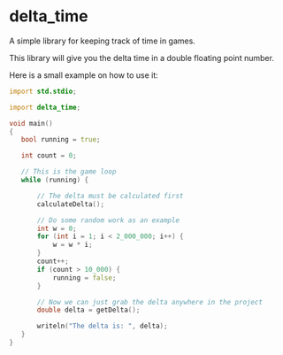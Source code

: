 # delta_time
 A simple library for keeping track of time in games.

 This library will give you the delta time in a double floating point number.

 Here is a small example on how to use it:

 ```d
 import std.stdio;

import delta_time;

void main()
{
	bool running = true;

    int count = 0;

    // This is the game loop
    while (running) {

        // The delta must be calculated first
        calculateDelta();

        // Do some random work as an example
        int w = 0;
        for (int i = 1; i < 2_000_000; i++) {
            w = w * i;
        }
        count++;
        if (count > 10_000) {
            running = false;
        }

        // Now we can just grab the delta anywhere in the project
        double delta = getDelta();

        writeln("The delta is: ", delta);
    }
}
```